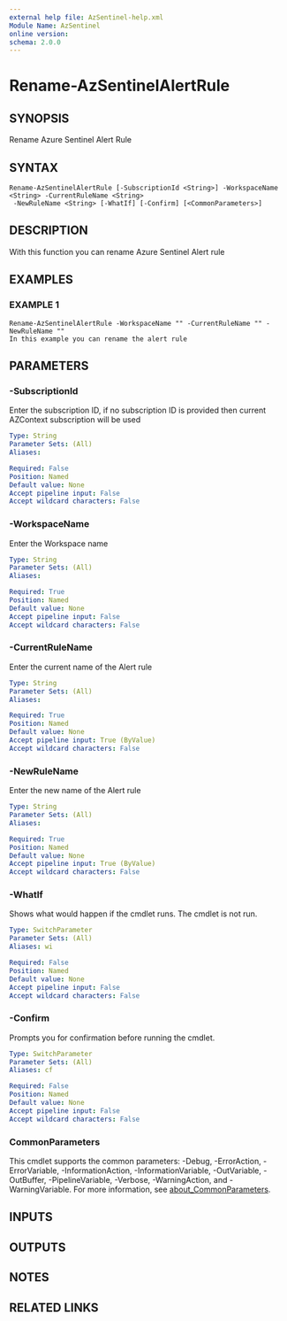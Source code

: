 ```yaml
---
external help file: AzSentinel-help.xml
Module Name: AzSentinel
online version:
schema: 2.0.0
---
```


# Rename-AzSentinelAlertRule

## SYNOPSIS
Rename Azure Sentinel Alert Rule

## SYNTAX

```
Rename-AzSentinelAlertRule [-SubscriptionId <String>] -WorkspaceName <String> -CurrentRuleName <String>
 -NewRuleName <String> [-WhatIf] [-Confirm] [<CommonParameters>]
```

## DESCRIPTION
With this function you can rename Azure Sentinel Alert rule

## EXAMPLES

### EXAMPLE 1
```
Rename-AzSentinelAlertRule -WorkspaceName "" -CurrentRuleName "" -NewRuleName ""
In this example you can rename the alert rule
```

## PARAMETERS

### -SubscriptionId
Enter the subscription ID, if no subscription ID is provided then current AZContext subscription will be used

```yaml
Type: String
Parameter Sets: (All)
Aliases:

Required: False
Position: Named
Default value: None
Accept pipeline input: False
Accept wildcard characters: False
```

### -WorkspaceName
Enter the Workspace name

```yaml
Type: String
Parameter Sets: (All)
Aliases:

Required: True
Position: Named
Default value: None
Accept pipeline input: False
Accept wildcard characters: False
```

### -CurrentRuleName
Enter the current name of the Alert rule

```yaml
Type: String
Parameter Sets: (All)
Aliases:

Required: True
Position: Named
Default value: None
Accept pipeline input: True (ByValue)
Accept wildcard characters: False
```

### -NewRuleName
Enter the new name of the Alert rule

```yaml
Type: String
Parameter Sets: (All)
Aliases:

Required: True
Position: Named
Default value: None
Accept pipeline input: True (ByValue)
Accept wildcard characters: False
```

### -WhatIf
Shows what would happen if the cmdlet runs.
The cmdlet is not run.

```yaml
Type: SwitchParameter
Parameter Sets: (All)
Aliases: wi

Required: False
Position: Named
Default value: None
Accept pipeline input: False
Accept wildcard characters: False
```

### -Confirm
Prompts you for confirmation before running the cmdlet.

```yaml
Type: SwitchParameter
Parameter Sets: (All)
Aliases: cf

Required: False
Position: Named
Default value: None
Accept pipeline input: False
Accept wildcard characters: False
```

### CommonParameters
This cmdlet supports the common parameters: -Debug, -ErrorAction, -ErrorVariable, -InformationAction, -InformationVariable, -OutVariable, -OutBuffer, -PipelineVariable, -Verbose, -WarningAction, and -WarningVariable. For more information, see [about_CommonParameters](http://go.microsoft.com/fwlink/?LinkID=113216).

## INPUTS

## OUTPUTS

## NOTES

## RELATED LINKS
